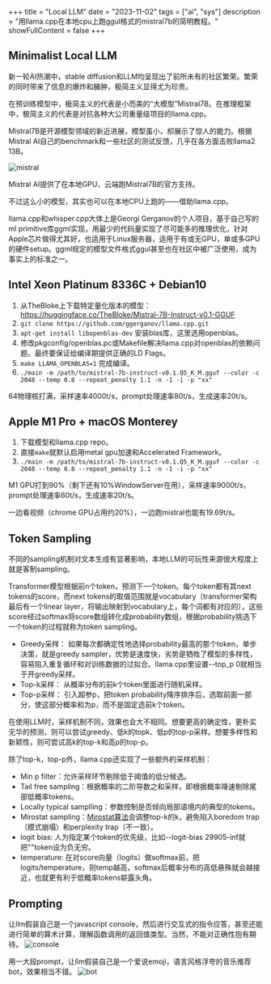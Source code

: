 +++
title = "Local LLM"
date = "2023-11-02"
tags = ["ai", "sys"]
description = "用llama.cpp在本地cpu上跑ggul格式的mistral7b的简明教程。"
showFullContent = false
+++

## Minimalist Local LLM
新一轮AI热潮中，stable diffusion和LLM均呈现出了前所未有的社区繁荣。繁荣的同时带来了信息的爆炸和臃肿，极简主义显得尤为珍贵。

在预训练模型中，极简主义的代表是小而美的“大模型”Mistral7B。在推理框架中，极简主义的代表是对抗各种大公司重量级项目的llama.cpp。

Mistral7B是开源模型领域的新近进展，模型虽小，却展示了惊人的能力。根据Mistral AI自己的benchmark和一些社区的测试反馈，几乎在各方面击败llama2 13B。

![mistral](https://cmbbq.github.io/img/mistral.png)

Mistral AI提供了在本地GPU、云端跑Mistral7B的官方支持。

不过这么小的模型，其实也可以在本地CPU上跑的——借助llama.cpp。

llama.cpp和whisper.cpp大体上是Georgi Gerganov的个人项目，基于自己写的ml primitive库ggml实现，用最少的代码量实现了尽可能多的推理优化，针对Apple芯片做得尤其好，也适用于Linux服务器，适用于有或无GPU，单或多GPU的硬件setup。ggml规定的模型文件格式ggul甚至也在社区中被广泛使用，成为事实上的标准之一。

## Intel Xeon Platinum 8336C + Debian10
1. 从TheBloke上下载特定量化版本的模型：https://huggingface.co/TheBloke/Mistral-7B-Instruct-v0.1-GGUF
2. ```git clone https://github.com/ggerganov/llama.cpp.git```
3. ```apt-get install libopenblas-dev``` 安装blas库，这里选用openblas。
4. 修改pkgconfig/openblas.pc或Makefile解决llama.cpp对openblas的依赖问题。最终要保证给编译期提供正确的LD Flags。
5. ```make LLAMA_OPENBLAS=1``` 完成编译。
6. ```./main -m /path/to/mistral-7b-instruct-v0.1.Q5_K_M.gguf --color -c 2048 --temp 0.8 --repeat_penalty 1.1 -n -1 -i -p "xx"```

64物理核打满，采样速率4000t/s，prompt处理速率80t/s，生成速率20t/s。

## Apple M1 Pro + macOS Monterey
1. 下载模型和llama.cpp repo。
2. 直接```make```就默认启用metal gpu加速和Accelerated Framework。
3. ```./main -m /path/to/mistral-7b-instruct-v0.1.Q5_K_M.gguf --color -c 2048 --temp 0.8 --repeat_penalty 1.1 -n -1 -i -p "xx"```

M1 GPU打到90%（剩下还有10%WindowServer在用），采样速率9000t/s，prompt处理速率60t/s，生成速率20t/s。

一边看视频（chrome GPU占用约20%），一边跑mistral也能有19.69t/s。

## Token Sampling
不同的sampling机制对文本生成有显著影响，本地LLM的可玩性来源很大程度上就是客制sampling。

Transformer模型根据前n个token，预测下一个token。每个token都有其next tokens的score，而next tokens的取值范围就是vocabulary（transformer架构最后有一个linear layer，将输出映射到vocabulary上，每个词都有对应的），这些score经过softmax将score数组转化成probability数组，根据probability挑选下一个token的过程就称为token sampling。
- Greedy采样： 如果每次都确定性地选择probability最高的那个token，单步决策，就是greedy sampler，优势是速度快，劣势是牺牲了模型的多样性，容易陷入重复循环和对训练数据的过拟合。llama.cpp里设置--top_p 0就相当于开greedy采样。
- Top-k采样： 从概率分布的前k个token里面进行随机采样。
- Top-p采样： 引入超参p，把token probability降序排序后，选取前面一部分，使这部分概率和为p，而不是固定选前k个token。

在使用LLM时，采样机制不同，效果也会大不相同。想要更高的确定性，更朴实无华的预测，则可以尝试greedy、低k的topk、低p的top-p采样。想要多样性和新颖性，则可尝试高k的top-k和高p的top-p。

除了top-k，top-p外，llama.cpp还实现了一些额外的采样机制：
- Min p filter：允许采样环节剔除低于阈值的低分候选。
- Tail free sampling：根据概率的二阶导数之和采样，即根据概率降速剔除尾部低概率tokens。
- Locally typical samplling：参数控制是否倾向局部语境内的典型的tokens。
- Mirostat sampling：[Mirostat算法](https://arxiv.org/abs/2007.14966)会调整top-k的k，避免陷入boredom trap（模式崩塌）和perplexity trap（不一致）。
- logit bias: 人为指定某个token的优先级，比如--logit-bias 29905-inf就把"\"token设为负无穷。
- temperature: 在对score向量（logits）做softmax前，把logits/temperature，则temp越高，softmax后概率分布的高低悬殊就会越接近，也就更有利于低概率tokens崭露头角。

## Prompting
让llm假装自己是一个javascript console，然后进行交互式的指令应答，甚至还能进行简单的算术计算，理解函数调用的返回值类型。当然，不能对正确性抱有期待。
![console](https://cmbbq.github.io/img/js_console.png)

用一大段prompt，让llm假装自己是一个爱说emoji，语言风格浮夸的音乐推荐bot，效果相当不错。
![bot](https://cmbbq.github.io/img/music_bot.png)



